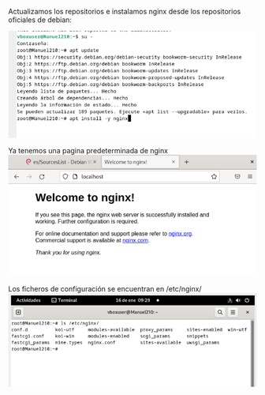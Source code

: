 Actualizamos los repositorios e instalamos nginx desde los repositorios oficiales de debian:

![img1](/img/nginx1.png)

Ya tenemos una pagina predeterminada de nginx
![img2](/img/nginx2.png)

Los ficheros de configuración se encuentran en /etc/nginx/
![img3](/img/nginx3.png)
